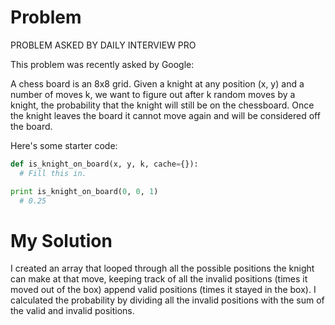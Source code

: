 # Problem
PROBLEM ASKED BY DAILY INTERVIEW PRO

This problem was recently asked by Google:

A chess board is an 8x8 grid. Given a knight at any position (x, y) and a number of moves k, we want to figure out after k random moves by a knight, the probability that the knight will still be on the chessboard. Once the knight leaves the board it cannot move again and will be considered off the board.

Here's some starter code:

```python
def is_knight_on_board(x, y, k, cache={}):
  # Fill this in.

print is_knight_on_board(0, 0, 1)
  # 0.25
```

# My Solution
I created an array that looped through all the possible positions the knight can make at
that move, keeping track of all the invalid positions (times it moved out of the box) append
valid positions (times it stayed in the box). I calculated the probability by dividing all the
invalid positions with the sum of the valid and invalid positions.
